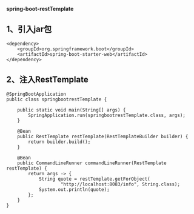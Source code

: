 **spring-boot-restTemplate**

1、引入jar包
-   
    <dependency>
        <groupId>org.springframework.boot</groupId>
        <artifactId>spring-boot-starter-web</artifactId>
    </dependency>
    
2、注入RestTemplate
- 
    @SpringBootApplication
    public class springbootrestTemplate {
    
        public static void main(String[] args) {
            SpringApplication.run(springbootrestTemplate.class, args);
        }
    
        @Bean
        public RestTemplate restTemplate(RestTemplateBuilder builder) {
            return builder.build();
        }
    
        @Bean
        public CommandLineRunner commandLineRunner(RestTemplate restTemplate) {
            return args -> {
                String quote = restTemplate.getForObject(
                        "http://localhost:8083/info", String.class);
                System.out.println(quote);
            };
        }
    }